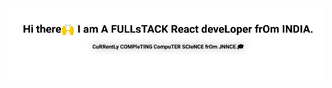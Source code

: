 <a href='https://danilo-delbusso.me'>
<img src='https://raw.githubusercontent.com/armedev/armedev/master/text.gif'/>
</a>
